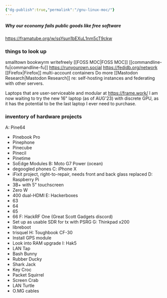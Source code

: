 ```yaml
---
{"dg-publish":true,"permalink":"/gnu-linux-moc/"}
---
```


##### Why our economy fails public goods like free software
https://framatube.org/w/ssYsun1bEXuL1nm5cT9ckw

### things to look up
smalltown
bookwyrm
writefreely
[[FOSS MOC\|FOSS MOC]]
[[commandline-fu\|commandline-fu]]
https://runyourown.social
https://fedidb.org/network
[[Firefox\|Firefox]] multi-account containers
Do more [[Mastodon Research\|Mastodon Research]] re: self-hosting instances and federating with other servers.

Laptops that are user-serviceable and modular at https://frame.work/
I am now waiting to try the new 16" laptop (as of AUG'23) with discrete GPU, as it has the potential to be the last laptop I ever need to purchase.

### inventory of hardware projects
A: Pine64
- Pinebook Pro
- Pinephone
- Pinecube
- Pinecil
- Pinetime
- SoEdge Modules
B: Moto G7 Power (ocean)
- degoogled phones
C: iPhone X
- iFixit project, right-to-repair, needs front and back glass replaced
D: Raspberry Pi
- 3B+ with 5" touchscreen
- Zero W
- 400 dual-HDMI
E: Hackerboxes
- 63
- 64
- 65
- 66
F: HackRF One (Great Scott Gadgets discord)
- Set up as usable SDR for tx with PSRG
G: Thinkpad x200
- libreboot
- trisquel
H: Toughbook CF-30
- Install GPS module
- Look into RAM upgrade
I: Hak5
- LAN Tap
- Bash Bunny
- Rubber Ducky
- Shark Jack
- Key Croc
- Packet Squirrel
- Screen Crab
- LAN Turtle
- O.MG cables